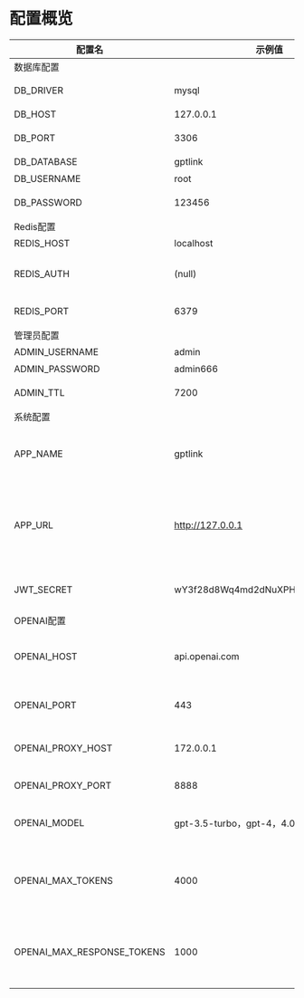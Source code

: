 # 配置概览

| 配置名                    | 示例值                                  | 默认值              | 说明                                    |
|------------------------|--------------------------------------|------------------|---------------------------------------|
| 数据库配置                  | &nbsp;                               | &nbsp;           | &nbsp;                                |
| DB_DRIVER              | mysql                                | mysql            | 数据库驱动，暂只支持mysql                       |
| DB_HOST                | 127.0.0.1                            | localhost        | 数据库连接地址                               |
| DB_PORT                | 3306                                 | 3306             | 数据库连接的端口号                             |
| DB_DATABASE            | gptlink                              | &nbsp;           | 数据库名称                                 |
| DB_USERNAME            | root                                 | &nbsp;           | 数据库用户名                                |
| DB_PASSWORD            | 123456                               | &nbsp;           | 数据库用户名密码                              |
| Redis配置                | &nbsp;                               | &nbsp;           | &nbsp;                                |
| REDIS_HOST             | localhost                            | localhost        | Redis连接地址                             |
| REDIS_AUTH             | (null)                               | (null)           | Redis连接的访问密码，如无则使用(null)              |
| REDIS_PORT             | 6379                                 | 6379             | Redis连接的端口                            |
| 管理员配置                  | &nbsp;                               | &nbsp;           | &nbsp;                                |
| ADMIN_USERNAME         | admin                                | admin            | 管理端登录账号                               |
| ADMIN_PASSWORD         | admin666                             | admin888         | 管理端登陆密码                               |
| ADMIN_TTL              | 7200                                 | 7200             | 每次登陆的有效期，单位秒                          |
| 系统配置                   | &nbsp;                               | &nbsp;           | &nbsp;                                |
| APP_NAME               | gptlink                              | gptlink          | 站点名称，可自行修改为系统标识名称，无限制内容               |
| APP_URL                | http://127.0.0.1                     | http://127.0.0.1 | 访问的项目地址，域名或IP或域名+端口号,填写错误可能导致支付无法成功回调 |
| JWT_SECRET             | wY3f28d8Wq4md2dNuXPHEdUccv2YWbKf     |                  | 密钥，填入随机的32位字符即可                       |
| OPENAI配置 | &nbsp;                               | &nbsp;           | &nbsp;                                |
| OPENAI_HOST            | api.openai.com                       | api.openai.com   | 请求地址或代理地址，不填写则默认为 api.openai.com      |
| OPENAI_PORT            | 443                                  | 443              | 访问端口，不填写则默认为 443                      |
| OPENAI_PROXY_HOST      | 172.0.0.1                            |                  | 代理地址，域名或ip都可，不填写则直连                   |
| OPENAI_PROXY_PORT      | 8888                                 |                  | 代理端口，不填写则直连                           |
| OPENAI_MODEL      | gpt-3.5-turbo，gpt-4，4.0 32k          |   gpt-3.5-turbo               | 使用的模型，可用配置值参考示例                       |
| OPENAI_MAX_TOKENS      | 4000                                 |       4000           | 上下文合计最大使用的 tokens，不可超出官方限定，否则会异常      |
| OPENAI_MAX_RESPONSE_TOKENS      | 1000                                 |     1000             | 每次请求返回的最大tokens，建议配置合理的值，否则返回内容可能不正常    |
